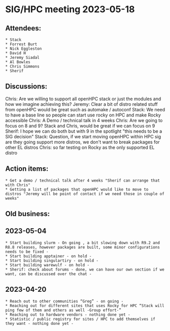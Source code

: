 # SIG/HPC meeting 2023-05-18

## Attendees:
    * Stack
    * Forrest Burt
    * Nick Eggleston
    * David H
    * Jeremy Siadal
    * Al Bowles
    * Chris Simmons
    * Sherif

## Discussions:
Chris: Are we willing to support all openHPC stack or just the modules and how we imagine achieving this?
Jeremy: Clear a bit of distro related stuff from openHPC would be great such as automake / autoconf
Stack: We need to have a base line so people can start use rocky on HPC and make Rocky accessible
Chris: A Demo / technical talk in 4 weeks
Chris: Are we going to focus on 8 and 9?
Stack and Chris, would be great if we can focus on 9
Sherif: I hope we can do both but with 9 in the spotlight "this needs to be a SIG decision"
Stack: Question, if we start moving openHPC within HPC sig are they going support more distros, we don't want to break packages for other EL distros
Chris: so far testing on Rocky as the only supported EL distro

## Action items:
    * Get a demo / technical talk after 4 weeks "Sherif can arrange that with Chris"
    * Getting a list of packages that openHPC would like to move to distros "Jeremy will be point of contact if we need those in couple of weeks"

## Old business:

## 2023-05-04
    * Start building slurm - On going , a bit slowing down with R9.2 and R8.8 releases, however packages are built, some minor configurations needs to be fixed -
    * Start building apptainer - on hold -
    * Start building singulartiry - on hold -
    * Start building warewulf - on hold -
    * Sherif: check about forums - done, we can have our own section if we want, can be discussed over the chat -

## 2023-04-20

    * Reach out to other communities “Greg” - on going -
    * Reaching out for different sites that uses Rocky for HPC “Stack will ping few of them and others as well -Group effort-”
    * Reaching out to hardware vendors - nothing done yet -
    * Statistic / public registry for sites / HPC to add themselves if they want - nothing done yet -
